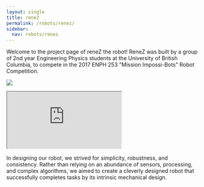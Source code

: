 ```yaml
---
layout: single
title: reneZ
permalink: /robots/renez/
sidebar:
  nav: robots/renez
---
```


Welcome to the project page of reneZ the robot! ReneZ was built by a group of 2nd year Engineering Physics students at the University of British Columbia, to compete in the 2017 ENPH 253 "Mission Impossi-Bots" Robot Competition.

![][reneZ]

<iframe src="https://www.youtube.com/embed/e8PEbymW4jM" allowfullscreen></iframe>

In designing our robot, we strived for simplicity, robustness, and consistency. Rather than relying on an abundance of sensors, processing, and complex algorithms, we aimed to create a cleverly designed robot that successfully completes tasks by its intrinsic mechanical design.

[reneZ]: /assets/images/robots/renez/reneZ3.jpg
